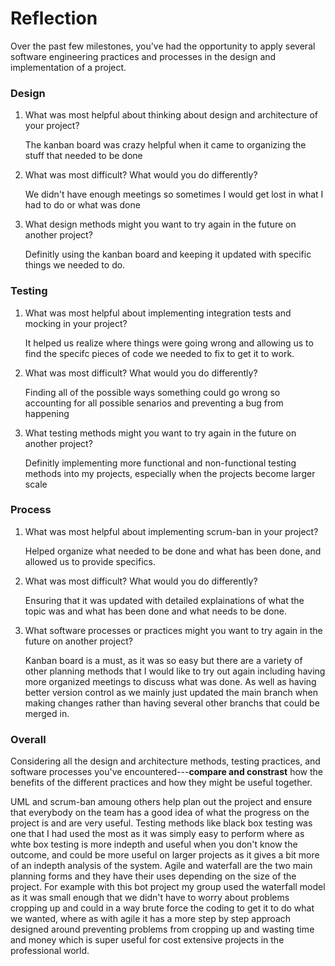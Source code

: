 # Reflection

Over the past few milestones, you've had the opportunity to apply several software engineering practices and processes in the design and implementation of a project.

### Design

1. What was most helpful about thinking about design and architecture of your project?
      
      The kanban board was crazy helpful when it came to organizing the stuff that needed to be done
      
2. What was most difficult? What would you do differently?
      
      We didn't have enough meetings so sometimes I would get lost in what I had to do or what was done

3. What design methods might you want to try again in the future on another project?
      
      Definitly using the kanban board and keeping it updated with specific things we needed to do.


### Testing

1. What was most helpful about implementing integration tests and mocking in your project?

      It helped us realize where things were going wrong and allowing us to find the specifc pieces of code we needed to fix to get it to work.

2. What was most difficult? What would you do differently?

      Finding all of the possible ways something could go wrong so accounting for all possible senarios and preventing a bug from happening

3. What testing methods might you want to try again in the future on another project?

      Definitly implementing more functional and non-functional testing methods into my projects, especially when the projects become larger scale


### Process

1. What was most helpful about implementing scrum-ban in your project?

     Helped organize what needed to be done and what has been done, and allowed us to provide specifics.

2. What was most difficult? What would you do differently?

      Ensuring that it was updated with detailed explainations of what the topic was and what has been done and what needs to be done.

3. What software processes or practices might you want to try again in the future on another project?

      Kanban board is a must, as it was so easy but there are a variety of other planning methods that I would like to try out again including having more organized meetings to discuss what was done. As well as having better version control as we mainly just updated the main branch when making changes rather than having several other branchs that could be merged in.

### Overall

Considering all the design and architecture methods, testing practices, and software processes you've encountered---**compare and constrast** how the benefits of the different practices and how they might be useful together.

   UML and scrum-ban amoung others help plan out the project and ensure that everybody on the team has a good idea of what the progress on the project is and are very useful. Testing methods like black box testing was one that I had used the most as it was simply easy to perform where as whte box testing is more indepth and useful when you don't know the outcome, and could be more useful on larger projects as it gives a bit more of an indepth analysis of the system. Agile and waterfall are the two main planning forms and they have their uses depending on the size of the project. For example with this bot project my group used the waterfall model as it was small enough that we didn't have to worry about problems cropping up and could in a way brute force the coding to get it to do what we wanted, where as with agile it has a more step by step approach designed around preventing problems from cropping up and wasting time and money which is super useful for cost extensive projects in the professional world.

